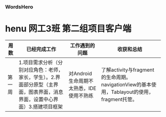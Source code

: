 ### WordsHero
# henu 网工3班 第二组项目客户端

|周数|已经完成工作|工作遇到的问题|收获和总结|
|-----|-----|-----|-----|
|第一周|1.项目需求分析（分别对应角色：老师，家长，学生）。2.界面部分原型（主界面，图表界面，消息界面，设置中心界面）3.搭建项目框架|对Android生命周期不太熟悉，IDE使用不熟练|了解activity与fragment的生命周期。navigationView的基本使用，Tablayout的使用，fragment托管。|